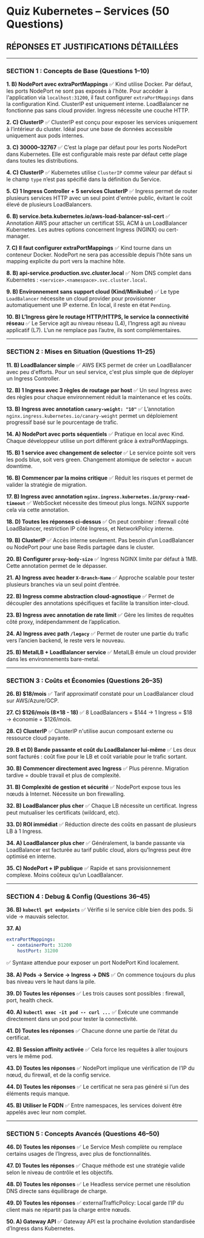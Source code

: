 # Quiz Kubernetes – Services (50 Questions)

## RÉPONSES ET JUSTIFICATIONS DÉTAILLÉES

---

### SECTION 1 : Concepts de Base (Questions 1–10)

**1. B) NodePort avec extraPortMappings**
✅ Kind utilise Docker. Par défaut, les ports NodePort ne sont pas exposés à l'hôte. Pour accéder à l'application via `localhost:31200`, il faut configurer `extraPortMappings` dans la configuration Kind. ClusterIP est uniquement interne. LoadBalancer ne fonctionne pas sans cloud provider. Ingress nécessite une couche HTTP.

**2. C) ClusterIP**
✅ ClusterIP est conçu pour exposer les services uniquement à l’intérieur du cluster. Idéal pour une base de données accessible uniquement aux pods internes.

**3. C) 30000–32767**
✅ C’est la plage par défaut pour les ports NodePort dans Kubernetes. Elle est configurable mais reste par défaut cette plage dans toutes les distributions.

**4. C) ClusterIP**
✅ Kubernetes utilise `ClusterIP` comme valeur par défaut si le champ `type` n’est pas spécifié dans la définition du Service.

**5. C) 1 Ingress Controller + 5 services ClusterIP**
✅ Ingress permet de router plusieurs services HTTP avec un seul point d'entrée public, évitant le coût élevé de plusieurs LoadBalancers.

**6. B) service.beta.kubernetes.io/aws-load-balancer-ssl-cert**
✅ Annotation AWS pour attacher un certificat SSL ACM à un LoadBalancer Kubernetes. Les autres options concernent Ingress (NGINX) ou cert-manager.

**7. C) Il faut configurer extraPortMappings**
✅ Kind tourne dans un conteneur Docker. NodePort ne sera pas accessible depuis l'hôte sans un mapping explicite du port vers la machine hôte.

**8. B) api-service.production.svc.cluster.local**
✅ Nom DNS complet dans Kubernetes : `<service>.<namespace>.svc.cluster.local`.

**9. B) Environnement sans support cloud (Kind/Minikube)**
✅ Le type `LoadBalancer` nécessite un cloud provider pour provisionner automatiquement une IP externe. En local, il reste en état `Pending`.

**10. B) L’Ingress gère le routage HTTP/HTTPS, le service la connectivité réseau**
✅ Le Service agit au niveau réseau (L4), l’Ingress agit au niveau applicatif (L7). L’un ne remplace pas l’autre, ils sont complémentaires.

---

### SECTION 2 : Mises en Situation (Questions 11–25)

**11. B) LoadBalancer simple**
✅ AWS EKS permet de créer un LoadBalancer avec peu d'efforts. Pour un seul service, c'est plus simple que de déployer un Ingress Controller.

**12. B) 1 Ingress avec 3 règles de routage par host**
✅ Un seul Ingress avec des règles pour chaque environnement réduit la maintenance et les coûts.

**13. B) Ingress avec annotation `canary-weight: "10"`**
✅ L’annotation `nginx.ingress.kubernetes.io/canary-weight` permet un déploiement progressif basé sur le pourcentage de trafic.

**14. A) NodePort avec ports séquentiels**
✅ Pratique en local avec Kind. Chaque développeur utilise un port différent grâce à extraPortMappings.

**15. B) 1 service avec changement de selector**
✅ Le service pointe soit vers les pods blue, soit vers green. Changement atomique de selector = aucun downtime.

**16. B) Commencer par la moins critique**
✅ Réduit les risques et permet de valider la stratégie de migration.

**17. B) Ingress avec annotation `nginx.ingress.kubernetes.io/proxy-read-timeout`**
✅ WebSocket nécessite des timeout plus longs. NGINX supporte cela via cette annotation.

**18. D) Toutes les réponses ci-dessus**
✅ On peut combiner : firewall côté LoadBalancer, restriction IP côté Ingress, et NetworkPolicy interne.

**19. B) ClusterIP**
✅ Accès interne seulement. Pas besoin d’un LoadBalancer ou NodePort pour une base Redis partagée dans le cluster.

**20. B) Configurer `proxy-body-size`**
✅ Ingress NGINX limite par défaut à 1MB. Cette annotation permet de le dépasser.

**21. A) Ingress avec header `X-Branch-Name`**
✅ Approche scalable pour tester plusieurs branches via un seul point d’entrée.

**22. B) Ingress comme abstraction cloud-agnostique**
✅ Permet de découpler des annotations spécifiques et facilite la transition inter-cloud.

**23. B) Ingress avec annotation de rate limit**
✅ Gère les limites de requêtes côté proxy, indépendamment de l’application.

**24. A) Ingress avec path `/legacy`**
✅ Permet de router une partie du trafic vers l’ancien backend, le reste vers le nouveau.

**25. B) MetalLB + LoadBalancer service**
✅ MetalLB émule un cloud provider dans les environnements bare-metal.

---

### SECTION 3 : Coûts et Économies (Questions 26–35)

**26. B) \$18/mois**
✅ Tarif approximatif constaté pour un LoadBalancer cloud sur AWS/Azure/GCP.

**27. C) \$126/mois (8×18 - 18)**
✅ 8 LoadBalancers = \$144 → 1 Ingress = \$18 → économie = \$126/mois.

**28. C) ClusterIP**
✅ ClusterIP n'utilise aucun composant externe ou ressource cloud payante.

**29. B et D) Bande passante et coût du LoadBalancer lui-même**
✅ Les deux sont facturés : coût fixe pour le LB et coût variable pour le trafic sortant.

**30. B) Commencer directement avec Ingress**
✅ Plus pérenne. Migration tardive = double travail et plus de complexité.

**31. B) Complexité de gestion et sécurité**
✅ NodePort expose tous les nœuds à Internet. Nécessite un bon firewalling.

**32. B) LoadBalancer plus cher**
✅ Chaque LB nécessite un certificat. Ingress peut mutualiser les certificats (wildcard, etc).

**33. D) ROI immédiat**
✅ Réduction directe des coûts en passant de plusieurs LB à 1 Ingress.

**34. A) LoadBalancer plus cher**
✅ Généralement, la bande passante via LoadBalancer est facturée au tarif public cloud, alors qu'Ingress peut être optimisé en interne.

**35. C) NodePort + IP publique**
✅ Rapide et sans provisionnement complexe. Moins coûteux qu’un LoadBalancer.

---

### SECTION 4 : Debug & Config (Questions 36–45)

**36. B) `kubectl get endpoints`**
✅ Vérifie si le service cible bien des pods. Si vide → mauvais selector.

**37. A)**

```yaml
extraPortMappings:
  - containerPort: 31200
    hostPort: 31200
```

✅ Syntaxe attendue pour exposer un port NodePort Kind localement.

**38. A) Pods → Service → Ingress → DNS**
✅ On commence toujours du plus bas niveau vers le haut dans la pile.

**39. D) Toutes les réponses**
✅ Les trois causes sont possibles : firewall, port, health check.

**40. A) `kubectl exec -it pod -- curl ...`**
✅ Exécute une commande directement dans un pod pour tester la connectivité.

**41. D) Toutes les réponses**
✅ Chacune donne une partie de l’état du certificat.

**42. B) Session affinity activée**
✅ Cela force les requêtes à aller toujours vers le même pod.

**43. D) Toutes les réponses**
✅ NodePort implique une vérification de l’IP du nœud, du firewall, et de la config service.

**44. D) Toutes les réponses**
✅ Le certificat ne sera pas généré si l’un des éléments requis manque.

**45. B) Utiliser le FQDN**
✅ Entre namespaces, les services doivent être appelés avec leur nom complet.

---

### SECTION 5 : Concepts Avancés (Questions 46–50)

**46. D) Toutes les réponses**
✅ Le Service Mesh complète ou remplace certains usages de l’Ingress, avec plus de fonctionnalités.

**47. D) Toutes les réponses**
✅ Chaque méthode est une stratégie valide selon le niveau de contrôle et les objectifs.

**48. D) Toutes les réponses**
✅ Le Headless service permet une résolution DNS directe sans équilibrage de charge.

**49. D) Toutes les réponses**
✅ externalTrafficPolicy: Local garde l’IP du client mais ne répartit pas la charge entre nœuds.

**50. A) Gateway API**
✅ Gateway API est la prochaine évolution standardisée d’Ingress dans Kubernetes.

